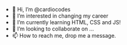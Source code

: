 - 👋 Hi, I’m @cardiocodes
- 👀 I’m interested in changing my career
- 🌱 I’m currently learning HTML, CSS and JS!
- 💞️ I’m looking to collaborate on ...
- 📫 How to reach me, drop me a message.

<!---
cardiocodes/cardiocodes is a ✨ special ✨ repository because its `README.md` (this file) appears on your GitHub profile.
You can click the Preview link to take a look at your changes.
--->
